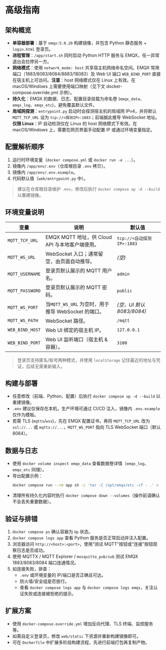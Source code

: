# 高级指南

## 架构概览

- **单容器部署**：基于 `emqx:5.0.20` 构建镜像，并包含 Python 静态服务 + `login.html` 登录页。
- **进程管理**：`/app/start.sh` 同时启动 Python HTTP 服务与 EMQX，任一异常退出会拉停另一方。
- **网络模式**：使用 `network_mode: host` 共享宿主机网络命名空间。EMQX 常用端口（1883/8083/8084/8883/18083）及 Web UI 端口 `WEB_BIND_PORT` 直接在宿主机上可访问。**注意**：host 网络模式仅在 Linux 上有效。在 macOS/Windows 上需要使用端口映射（见下文 docker-compose.override.yml 示例）。
- **持久化**：EMQX 的数据、日志、配置目录挂载为命名卷 (`emqx_data`、`emqx_log`、`emqx_etc`)，避免覆盖默认文件。
- **局域网探测**：`entrypoint.py` 启动时会探测宿主机的局域网 IPv4，并将默认 `MQTT_TCP_URL` 设为 `tcp://<探测IP>:1883`；前端据此推导 WebSocket 地址。**仅限 Linux**：IP 自动检测仅在 Linux 的 host 网络模式下有效。在 macOS/Windows 上，需要在网页界面手动配置 IP 或通过环境变量指定。

## 配置解析顺序

1. 运行时环境变量（`docker compose.yml` 或 `docker run -e ...`）。
2. 镜像内 `/app/env/.env`（仓库根目录 `.env` 拷贝）。
3. 镜像内 `/app/env/.env.example`。
4. 代码默认值（`web/entrypoint.py` 中）。

> 建议在仓库根目录维护 `.env`，修改后执行 `docker compose up -d --build` 以重建镜像。

## 环境变量说明


| 变量            | 说明                                                | 默认值                    |
| --------------- | --------------------------------------------------- | ------------------------- |
| `MQTT_TCP_URL`  | EMQX MQTT 地址，供 Cloud API 与本地客户端使用。     | `tcp://<自动探测IP>:1883` |
| `MQTT_WS_URL`   | WebSocket 入口；通常留空，由页面自动推导。          | *(空)*                    |
| `MQTT_USERNAME` | 登录页默认展示的 MQTT 用户名。                      | `admin`                   |
| `MQTT_PASSWORD` | 登录页默认展示的 MQTT 密码。                        | `public`                  |
| `MQTT_WS_PORT`  | 当`MQTT_WS_URL` 为空时，用于推导 WebSocket 的端口。 | *(空，UI 默认 8083/8084)* |
| `MQTT_WS_PATH`  | WebSocket 路径。                                    | `/mqtt`                   |
| `WEB_BIND_HOST` | Web UI 绑定的宿主机 IP。                            | `127.0.0.1`               |
| `WEB_BIND_PORT` | Web UI 监听端口（宿主机 & 容器）。                  | `3100`                    |

> 登录页支持匿名/账号两种模式，并使用 `localStorage` 记住最近的地址与凭证，后续无需重新输入。

## 构建与部署

- 任意修改（前端、Python、配置）后执行 `docker compose up -d --build` 以重建镜像。
- `.env` 建议仅保存在本机，生产环境可通过 CI/CD 注入，镜像内 `.env.example` 仅作为模板。
- 若需 TLS (`mqtts`/`wss`)，先在 EMQX 配置证书，再将 `MQTT_TCP_URL` 改为 `ssl://...` 或 `mqtts://...`，`MQTT_WS_PORT` 指向 TLS WebSocket 端口（默认 8084）。

## 数据与日志

- 使用 `docker volume inspect emqx_data` 查看数据卷详情（`emqx_log`、`emqx_etc` 同理）。
- 导出配置示例：
  ```bash
  docker compose run --rm app sh -c 'tar -C /opt/emqx/etc -cf - .' > emqx-etc.tar
  ```
- 清理所有持久化内容时执行 `docker compose down --volumes`（操作前请确认不会丢失重要数据）。

## 验证与排错

1. `docker compose ps` 确认容器为 `Up` 状态。
2. `docker compose logs app` 查看 Python 服务是否正常启动并注入配置。
3. 浏览器访问 `http://<host>:<port>`，使用“测试 MQTT”按钮或“连接”按钮观察日志是否成功。
4. 使用 MQTTX / MQTT Explorer / `mosquitto_pub/sub` 测试 EMQX 1883/8083/8084 端口连通情况。
5. 如连接失败，排查：
   - `.env` 或环境变量的 IP/端口是否正确且可达。
   - 防火墙/安全组是否放行。
   - 查看 `docker compose logs app` 与 `docker compose logs emqx`，关注认证失败或连接被拒绝的提示。

## 扩展方案

- 使用 `docker-compose.override.yml` 增加反向代理、TLS 终端、监控服务等。
- 如需自定义登录页，修改 `web/static` 下资源并重新构建镜像即可。
- 可在 `Dockerfile` 中扩展多阶段构建流程，先进行前端打包再复制产物。
